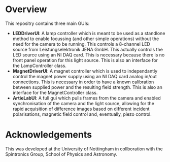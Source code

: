 # Overview
This repositry contains three main GUIs:
- **LEDDriverUI**: A lamp controller which is meant to be used as a standlone method to enable focussing (and other simple operations) without the need for the camera to be running. This controls a 8-channel LED source from Leistungselektronik JENA GmbH. This actually controls the LED source using an NI DAQ card. This is necessary because there is no front panel operation for this light source. This is also an interface for the LampController class.
- **MagnetDriverUI**: A magnet controller which is used to independantly control the magnet power supply using an NI DAQ card analog in/out connections. This is necessary in order to have a known calibration between supplied power and the resulting field strength. This is also an interface for the MagnetController class.
- **ArtieLabUI**: A full gui which pulls frames from the camera and enabled synchronisation of the camera and the light source, allowing for the rapid acquisition of difference images based on different incident polarisations, magnetic field control and, eventually, piezo control.

# Acknowledgements 

This was developed at the University of Nottingham in collboration with the Spintronics Group, School of Physics and Astronomy.
